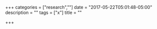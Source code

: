 +++
categories = ["research",""]
date = "2017-05-22T05:01:48-05:00"
description = ""
tags = ["x"]
title = ""

+++

